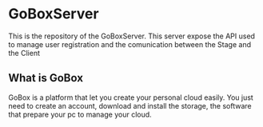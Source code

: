 # GoBoxServer
This is the repository of the GoBoxServer. This server expose the API used to
manage user registration and the comunication between the Stage and the Client

## What is GoBox
GoBox is a platform that let you create your personal cloud easily. You just need
to create an account, download and install the storage, the software that prepare
your pc to manage your cloud.